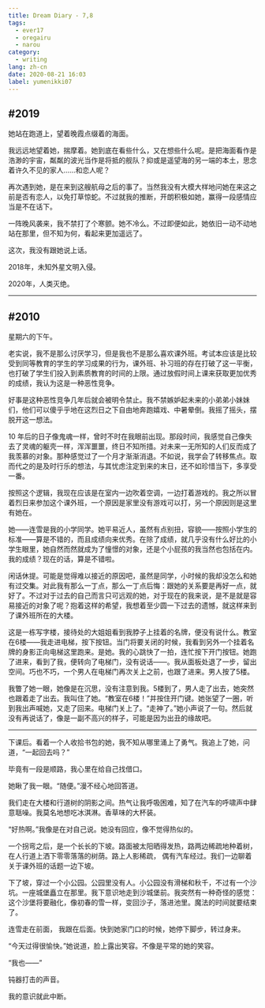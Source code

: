 ```yaml
---
title: Dream Diary - 7,8
tags:
  - ever17
  - oregairu
  - narou
category:
  - writing
lang: zh-cn
date: 2020-08-21 16:03
label: yumenikki07
---
```


## #2019

她站在跑道上，望着晚霞点缀着的海面。

我远远地望着她，揣摩着。她到底在看些什么，又在想些什么呢。是把海面看作是浩渺的宇宙，粼粼的波光当作是将抵的舰队？抑或是遥望海的另一端的本土，思念着许久不见的家人……和恋人呢？

再次遇到她，是在来到这艘航母之后的事了。当然我没有大模大样地问她在来这之前是否有恋人，以免打草惊蛇。不过就我的推断，开朗积极如她，赢得一段感情应当是不在话下。

一阵晚风袭来，我不禁打了个寒颤。她不冷么。不过即便如此，她依旧一动不动地站在那里，但不知为何，看起来更加遥远了。

这次，我没有跟她说上话。

2018年，未知外星文明入侵。

2020年，人类灭绝。

---

## #2010

星期六的下午。

老实说，我不是那么讨厌学习，但是我也不是那么喜欢课外班。考试本应该是比较受到同等教育的学生的学习成果的行为，课外班、补习班的存在打破了这一平衡，也打破了学生们投入到素质教育的时间的上限。通过放假时间上课来获取更加优秀的成绩，我认为这是一种恶性竞争。

好事是这种恶性竞争几年后就会被明令禁止。我不禁嫉妒起未来的小弟弟小妹妹们，他们可以傻乎乎地在这烈日之下自由地奔跑嬉戏、中暑晕倒。我摇了摇头，摆脱开这一想法。

10 年后的日子像鬼魂一样，曾时不时在我眼前出现。那段时间，我感觉自己像失去了灵魂的躯壳一样，浑浑噩噩，终日不知所措。对未来一无所知的人们反而成了我羡慕的对象。那种感觉过了一个月才渐渐消退。不如说，我学会了转移焦点。取而代之的是及时行乐的想法，与其忧虑注定到来的末日，还不如珍惜当下，多享受一番。

按照这个逻辑，我现在应该是在室内一边吹着空调，一边打着游戏的。我之所以冒着烈日来参加这个课外班，一个原因是家里没有游戏可以打，另一个原因则是这里有她在。

她——连雪是我的小学同学。她平易近人，虽然有点别扭，容貌——按照小学生的标准——算是不错的，而且成绩向来优秀。在除了成绩，就几乎没有什么好比的小学生眼里，她自然而然就成为了憧憬的对象，还是个小屁孩的我当然也包括在内。我的成绩？现在的话，算是不错啦。

闲话休提。可能是觉得难以接近的原因吧，虽然是同学，小时候的我却没怎么和她有过交集。对此我有那么一丁点，那么一丁点后悔：跟她的关系要是再好一点，就好了。不过对于过去的自己而言只可远观的她，对于现在的我来说，是不是就是容易接近的对象了呢？抱着这样的希望，我想着至少圆一下过去的遗憾，就这样来到了课外班所在的大楼。

这是一栋写字楼，接待处的大姐姐看到我脖子上挂着的名牌，便没有说什么。教室在6楼——我走进电梯，按下按钮。当门将要关闭的时候，我看到另外一个挂着名牌的身影正向电梯这里跑来。是她。我的心跳快了一拍，连忙按下开门按钮。她跑了进来，看到了我，便转向了电梯门，没有说话——。我从面板处退了一步，留出空间。巧也不巧，一个男人在电梯门再次关上之前，也跟了进来。男人按了5楼。

我瞥了她一眼，她像是在沉思，没有注意到我。5楼到了，男人走了出去，她突然也跟着走了出去。我叫住了她。“教室在6楼！”并按住开门键。她张望了一圈，听到我出声喊她，又走了回来。电梯门关上了。“走神了。”她小声说了一句。然后就没有再说话了，像是一副不高兴的样子，可能是因为出丑的缘故吧。

---

下课后。看着一个人收拾书包的她，我不知从哪里涌上了勇气。我追上了她，问道，“一起回去吗？”

毕竟有一段是顺路，我心里在给自己找借口。

她瞅了我一眼。“随便。”漫不经心地回答道。

我们走在大楼和行道树的阴影之间。热气让我呼吸困难，知了在汽车的呼啸声中肆意聒噪。我莫名地想吃冰淇淋。香草味的大杯装。

“好热啊。”我像是在对自己说。她没有回应，像不觉得热似的。

一个拐弯之后，是一个长长的下坡。路面被太阳晒得发热，路两边稀疏地种着树， 在人行道上洒下零零落落的树荫。路上人影稀疏， 偶有汽车经过。我们一边聊着关于课外班的话题一边下坡。

下了坡，穿过一个小公园。公园里没有人。小公园没有滑梯和秋千，不过有一个沙坑。一座城堡矗立在那里。我下意识地走到沙城堡前。我突然有一种奇怪的感觉：这个沙堡将要融化，像初春的雪一样，变回沙子，落进池里。魔法的时间就要结束了。

连雪走在前面， 我跟在后面。快到她家门口的时候，她停下脚步，转过身来。

“今天过得很愉快。”她说道，脸上露出笑容。不像是平常的她的笑容。

“我也——”

钝器打击的声音。

我的意识就此中断。